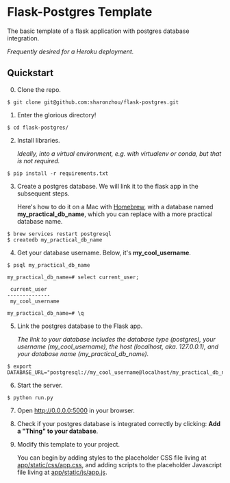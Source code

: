 # Flask-Postgres Template
The basic template of a flask application with postgres database integration.

_Frequently desired for a Heroku deployment._

## Quickstart

0.  Clone the repo.

```
$ git clone git@github.com:sharonzhou/flask-postgres.git
```

1.  Enter the glorious directory!

```
$ cd flask-postgres/
```

2.  Install libraries.

	_Ideally, into a virtual environment, e.g. with virtualenv or conda, but that is not required._

```
$ pip install -r requirements.txt
```

3.  Create a postgres database. We will link it to the flask app in the subsequent steps.

	Here's how to do it on a Mac with [Homebrew](https://brew.sh/), with a database named **my_practical_db_name**, which you can replace with a more practical database name.

```
$ brew services restart postgresql
$ createdb my_practical_db_name
```

4.  Get your database username. Below, it's **my_cool_username**.

```
$ psql my_practical_db_name

my_practical_db_name=# select current_user;

 current_user 
--------------
 my_cool_username

my_practical_db_name=# \q

```

5. Link the postgres database to the Flask app. 
	
	_The link to your database includes the database type (postgres), your username (my_cool_username), the host (localhost, aka. 127.0.0.1), and your database name (my_practical_db_name)._

```
$ export DATABASE_URL="postgresql://my_cool_username@localhost/my_practical_db_name"
```

6.  Start the server.

```
$ python run.py
```

7.  Open http://0.0.0.0:5000 in your browser.

8.  Check if your postgres database is integrated correctly by clicking: **Add a "Thing" to your database**.

9.  Modify this template to your project. 

	You can begin by adding styles to the placeholder CSS file living at [app/static/css/app.css](https://github.com/sharonzhou/flask-postgres/blob/master/app/static/css/app.css), and adding scripts to the placeholder Javascript file living at [app/static/js/app.js](https://github.com/sharonzhou/flask-postgres/blob/master/app/static/js/app.js). 